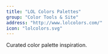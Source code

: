 ```yaml
---
title: "LOL Colors Palettes"
group: "Color Tools & Site"
address: "http://www.lolcolors.com/"
icon: "lolcolors.svg"
---
```

Curated color palette inspiration.
